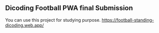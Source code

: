 ## Dicoding Football PWA final Submission

You can use this project for studying purpose.
https://football-standing-dicoding.web.app/
